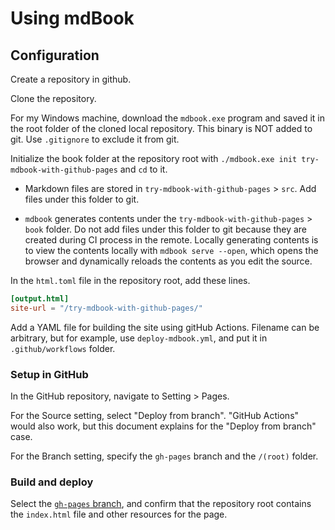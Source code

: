 # Using mdBook

## Configuration

Create a repository in github.

Clone the repository.

For my Windows machine,
download the `mdbook.exe` program and saved it
in the root folder of the cloned local repository.
This binary is NOT added to git.
Use `.gitignore` to exclude it from git.

Initialize the book folder
at the repository root with
`./mdbook.exe init try-mdbook-with-github-pages`
and `cd` to it.

- Markdown files are stored in
  `try-mdbook-with-github-pages` > `src`.
  Add files under this folder to git.

- `mdbook` generates contents under the
  `try-mdbook-with-github-pages` > `book` folder.
  Do not add files under this folder to git because
  they are created during CI process in the remote.
  Locally generating contents is to view the contents
  locally with `mdbook serve --open`, which opens
  the browser and dynamically reloads the contents
  as you edit the source.

In the `html.toml` file in the repository root,
add these lines.

```toml
[output.html]
site-url = "/try-mdbook-with-github-pages/"
```

Add a YAML file for building the site
using gitHub Actions.
Filename can be arbitrary,
but for example, use `deploy-mdbook.yml`,
and put it in `.github/workflows` folder.

### Setup in GitHub

In the GitHub repository, navigate to Setting > Pages.

For the Source setting, select "Deploy from branch".
"GitHub Actions" would also work,
but this document explains for the "Deploy from branch" case.

For the Branch setting,
specify the `gh-pages` branch and the `/(root)` folder.

### Build and deploy

Select the [`gh-pages` branch](https://github.com/iphys/try-mdbook/tree/gh-pages),
and confirm that the repository root contains the `index.html` file and
other resources for the page.
